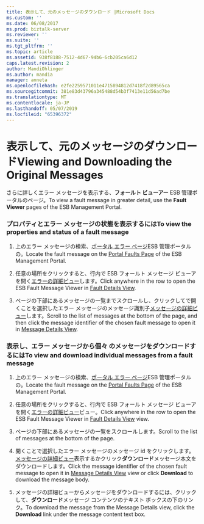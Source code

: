 ```yaml
---
title: 表示して、元のメッセージのダウンロード |Microsoft Docs
ms.custom: ''
ms.date: 06/08/2017
ms.prod: biztalk-server
ms.reviewer: ''
ms.suite: ''
ms.tgt_pltfrm: ''
ms.topic: article
ms.assetid: 938f8188-7512-4d67-94b6-6cb205ca6d12
caps.latest.revision: 2
author: MandiOhlinger
ms.author: mandia
manager: anneta
ms.openlocfilehash: e2fe2259571011e4715894812d7418f2d89565ca
ms.sourcegitcommit: 381e83d43796a345488d54b3f7413e11d56ad7be
ms.translationtype: MT
ms.contentlocale: ja-JP
ms.lasthandoff: 05/07/2019
ms.locfileid: "65396372"
---
```

# <a name="viewing-and-downloading-the-original-messages"></a><span data-ttu-id="a24be-102">表示して、元のメッセージのダウンロード</span><span class="sxs-lookup"><span data-stu-id="a24be-102">Viewing and Downloading the Original Messages</span></span>
<span data-ttu-id="a24be-103">さらに詳しくエラー メッセージを表示する、**フォールト ビューアー** ESB 管理ポータルのページ。</span><span class="sxs-lookup"><span data-stu-id="a24be-103">To view a fault message in greater detail, use the **Fault Viewer** pages of the ESB Management Portal.</span></span>  
  
### <a name="to-view-the-properties-and-status-of-a-fault-message"></a><span data-ttu-id="a24be-104">プロパティとエラー メッセージの状態を表示するには</span><span class="sxs-lookup"><span data-stu-id="a24be-104">To view the properties and status of a fault message</span></span>  
  
1.  <span data-ttu-id="a24be-105">上のエラー メッセージの検索、[ポータル エラー ページ](../esb-toolkit/portal-faults-page.md)ESB 管理ポータルの。</span><span class="sxs-lookup"><span data-stu-id="a24be-105">Locate the fault message on the [Portal Faults Page](../esb-toolkit/portal-faults-page.md) of the ESB Management Portal.</span></span>  
  
2.  <span data-ttu-id="a24be-106">任意の場所をクリックすると、行内で ESB フォールト メッセージ ビューアを開く[エラーの詳細ビュー](../esb-toolkit/fault-details-view.md)します。</span><span class="sxs-lookup"><span data-stu-id="a24be-106">Click anywhere in the row to open the ESB Fault Message Viewer in [Fault Details View](../esb-toolkit/fault-details-view.md).</span></span>  
  
3.  <span data-ttu-id="a24be-107">ページの下部にあるメッセージの一覧までスクロールし、クリックしてで開くことを選択したエラー メッセージのメッセージ識別子[メッセージの詳細ビュー](../esb-toolkit/message-details-view.md)します。</span><span class="sxs-lookup"><span data-stu-id="a24be-107">Scroll to the list of messages at the bottom of the page, and then click the message identifier of the chosen fault message to open it in [Message Details View](../esb-toolkit/message-details-view.md).</span></span>  
  
### <a name="to-view-and-download-individual-messages-from-a-fault-message"></a><span data-ttu-id="a24be-108">表示し、エラー メッセージから個々 のメッセージをダウンロードするには</span><span class="sxs-lookup"><span data-stu-id="a24be-108">To view and download individual messages from a fault message</span></span>  
  
1.  <span data-ttu-id="a24be-109">上のエラー メッセージの検索、[ポータル エラー ページ](../esb-toolkit/portal-faults-page.md)ESB 管理ポータルの。</span><span class="sxs-lookup"><span data-stu-id="a24be-109">Locate the fault message on the [Portal Faults Page](../esb-toolkit/portal-faults-page.md) of the ESB Management Portal.</span></span>  
  
2.  <span data-ttu-id="a24be-110">任意の場所をクリックすると、行内で ESB フォールト メッセージ ビューアを開く[エラーの詳細ビュー](../esb-toolkit/fault-details-view.md)ビュー。</span><span class="sxs-lookup"><span data-stu-id="a24be-110">Click anywhere in the row to open the ESB Fault Message Viewer in [Fault Details View](../esb-toolkit/fault-details-view.md) view.</span></span>  
  
3.  <span data-ttu-id="a24be-111">ページの下部にあるメッセージの一覧をスクロールします。</span><span class="sxs-lookup"><span data-stu-id="a24be-111">Scroll to the list of messages at the bottom of the page.</span></span>  
  
4.  <span data-ttu-id="a24be-112">開くことで選択したエラー メッセージのメッセージ id をクリックします。[メッセージの詳細ビュー](../esb-toolkit/message-details-view.md)表示するかクリック**ダウンロード**メッセージ本文をダウンロードします。</span><span class="sxs-lookup"><span data-stu-id="a24be-112">Click the message identifier of the chosen fault message to open it in [Message Details View](../esb-toolkit/message-details-view.md) view or click **Download** to download the message body.</span></span>  
  
5.  <span data-ttu-id="a24be-113">メッセージの詳細ビューからメッセージをダウンロードするには、クリックして、**ダウンロード**メッセージ コンテンツのテキスト ボックスの下のリンク。</span><span class="sxs-lookup"><span data-stu-id="a24be-113">To download the message from the Message Details view, click the **Download** link under the message content text box.</span></span>